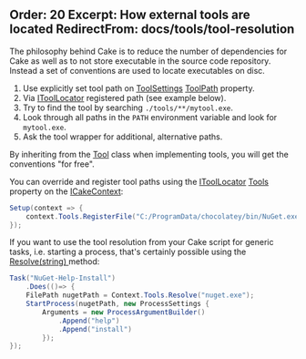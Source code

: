 Order: 20
Excerpt: How external tools are located
RedirectFrom: docs/tools/tool-resolution
---

The philosophy behind Cake is to reduce the number of dependencies for Cake
as well as to not store executable in the source code repository. Instead a
set of conventions are used to locate executables on disc.

1. Use explicitly set tool path on [ToolSettings](/api/Cake.Core.Tooling/ToolSettings) [ToolPath](/api/Cake.Core.Tooling/ToolSettings/F6956DA8) property.
2. Via [IToolLocator](/api/Cake.Core.Tooling/IToolLocator/) registered path (see example below).
3. Try to find the tool by searching `./tools/**/mytool.exe`.
4. Look through all paths in the `PATH` environment variable and look for `mytool.exe`.
5. Ask the tool wrapper for additional, alternative paths.

By inheriting from the [Tool<T>](/api/Cake.Core.Tooling/Tool_1) class
when implementing tools, you will get the conventions "for free".

You can override and register tool paths using the [IToolLocator](/api/Cake.Core.Tooling/IToolLocator/) [Tools](/api/Cake.Core/ICakeContext/8C889AB4) property on the [ICakeContext](/api/Cake.Core/ICakeContext/):

```csharp
Setup(context => {
    context.Tools.RegisterFile("C:/ProgramData/chocolatey/bin/NuGet.exe");
});
```

If you want to use the tool resolution from your Cake script for generic tasks, i.e. starting a process, that's certainly possible using the [Resolve(string) ](/api/Cake.Core.Tooling/IToolLocator/D57090B2) method:
```csharp
Task("NuGet-Help-Install")
    .Does(()=> {
    FilePath nugetPath = Context.Tools.Resolve("nuget.exe");
    StartProcess(nugetPath, new ProcessSettings {
        Arguments = new ProcessArgumentBuilder()
            .Append("help")
            .Append("install")
        });
});
```